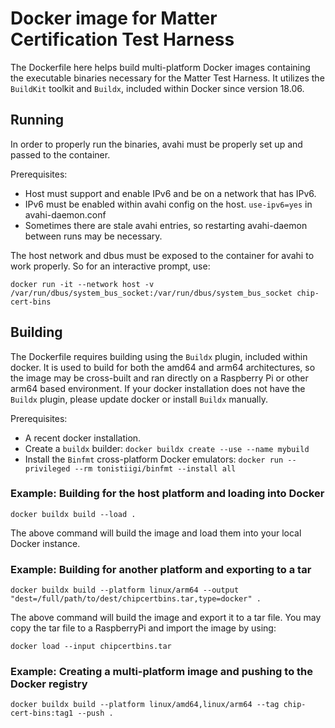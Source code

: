 # Docker image for Matter Certification Test Harness

The Dockerfile here helps build multi-platform Docker images containing the
executable binaries necessary for the Matter Test Harness. It utilizes the
`BuildKit` toolkit and `Buildx`, included within Docker since version 18.06.

## Running

In order to properly run the binaries, avahi must be properly set up and passed
to the container.

Prerequisites:

-   Host must support and enable IPv6 and be on a network that has IPv6.
-   IPv6 must be enabled within avahi config on the host. `use-ipv6=yes` in
    avahi-daemon.conf
-   Sometimes there are stale avahi entries, so restarting avahi-daemon between
    runs may be necessary.

The host network and dbus must be exposed to the container for avahi to work
properly. So for an interactive prompt, use:

```
docker run -it --network host -v /var/run/dbus/system_bus_socket:/var/run/dbus/system_bus_socket chip-cert-bins
```

## Building

The Dockerfile requires building using the `Buildx` plugin, included within
docker. It is used to build for both the amd64 and arm64 architectures, so the
image may be cross-built and ran directly on a Raspberry Pi or other arm64 based
environment. If your docker installation does not have the `Buildx` plugin, please
update docker or install `Buildx` manually.

Prerequisites:

-   A recent docker installation.
-   Create a `buildx` builder: `docker buildx create --use --name mybuild`
-   Install the `Binfmt` cross-platform Docker emulators:
    `docker run --privileged --rm tonistiigi/binfmt --install all`

### Example: Building for the host platform and loading into Docker

```
docker buildx build --load .
```

The above command will build the image and load them into your local Docker
instance.

### Example: Building for another platform and exporting to a tar

```
docker buildx build --platform linux/arm64 --output "dest=/full/path/to/dest/chipcertbins.tar,type=docker" .
```

The above command will build the image and export it to a tar file. You may copy
the tar file to a RaspberryPi and import the image by using:

```
docker load --input chipcertbins.tar
```

### Example: Creating a multi-platform image and pushing to the Docker registry

```
docker buildx build --platform linux/amd64,linux/arm64 --tag chip-cert-bins:tag1 --push .
```
